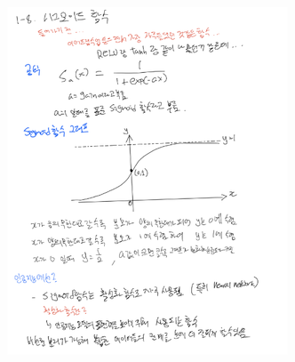 <p align="center">
  <img width=700 alt="note" src="https://github.com/jasonheesanglee/theoretical_study/blob/main/Mathematics/data/1-8-Note.png">
</p>
